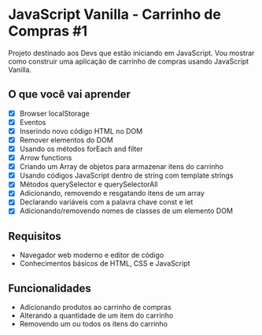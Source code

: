 # JavaScript Vanilla - Carrinho de Compras #1
Projeto destinado aos Devs que estão iniciando em JavaScript. Vou mostrar como construir uma aplicação de carrinho de compras
usando JavaScript Vanilla.

## O que você vai aprender

  - [x] Browser localStorage
  - [x] Eventos
  - [x] Inserindo novo código HTML no DOM
  - [x] Remover elementos do DOM
  - [x] Usando os métodos forEach and filter
  - [x] Arrow functions
  - [x] Criando um Array de objetos para armazenar itens do carrinho
  - [x] Usando códigos JavaScript dentro de string com template strings
  - [x] Métodos querySelector e querySelectorAll
  - [x] Adicionando, removendo e resgatando itens de um array
  - [x] Declarando variáveis com a palavra chave const e let
  - [x] Adicionando/removendo nomes de classes de um elemento DOM

## Requisitos
  * Navegador web moderno e editor de código
  * Conhecimentos básicos de HTML, CSS e JavaScript

## Funcionalidades
  * Adicionando produtos ao carrinho de compras
  * Alterando a quantidade de um item do carrinho
  * Removendo um ou todos os itens do carrinho
